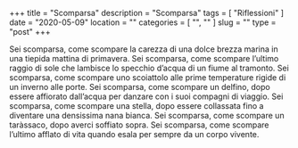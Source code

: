 +++
title = "Scomparsa"
description = "Scomparsa"
tags = [ "Riflessioni" ]
date = "2020-05-09"
location = ""
categories = [
  "",
  ""
]
slug = ""
type = "post"
+++

Sei scomparsa, come scompare la carezza di una dolce brezza marina in una tiepida mattina di primavera. Sei scomparsa, come scompare l’ultimo raggio di sole che lambisce lo specchio d’acqua di un fiume al tramonto. Sei scomparsa, come scompare uno scoiattolo alle prime temperature rigide di un inverno alle porte. Sei scomparsa, come scompare un delfino, dopo essere affiorato dall’acqua per danzare con i suoi compagni di viaggio. Sei scomparsa, come scompare una stella, dopo essere collassata fino a diventare una densissima nana bianca. Sei scomparsa, come scompare un taràssaco, dopo averci soffiato sopra. Sei scomparsa, come scompare l’ultimo afflato di vita quando esala per sempre da un corpo vivente.
